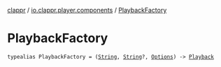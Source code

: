 [clappr](../index.md) / [io.clappr.player.components](index.md) / [PlaybackFactory](./-playback-factory.md)

# PlaybackFactory

`typealias PlaybackFactory = (`[`String`](https://kotlinlang.org/api/latest/jvm/stdlib/kotlin/-string/index.html)`, `[`String`](https://kotlinlang.org/api/latest/jvm/stdlib/kotlin/-string/index.html)`?, `[`Options`](../io.clappr.player.base/-options/index.md)`) -> `[`Playback`](-playback/index.md)